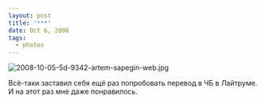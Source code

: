 ```yaml
---
layout: post
title: '***'
date: Oct 6, 2008
tags:
  - photos
---
```


![2008-10-05-5d-9342-artem-sapegin-web.jpg](upload://2008-10-05-5d-9342-artem-sapegin-web.jpg)

Всё-таки заставил себя ещё раз попробовать перевод в ЧБ в Лайтруме. И на этот раз мне даже понравилось.
